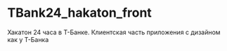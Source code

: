 # TBank24_hakaton_front
Хакатон 24 часа в Т-Банке. Клиентская часть приложения с дизайном как у Т-Банка
